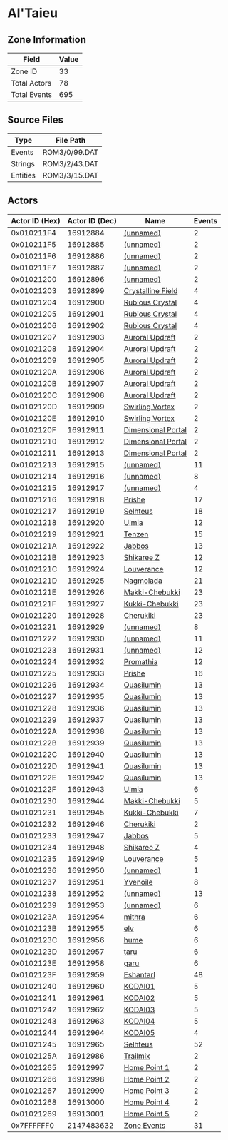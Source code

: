 # Al'Taieu

## Zone Information

| Field        |   Value |
|--------------|---------|
| Zone ID      |      33 |
| Total Actors |      78 |
| Total Events |     695 |

## Source Files

| Type     | File Path     |
|----------|---------------|
| Events   | ROM3/0/99.DAT |
| Strings  | ROM3/2/43.DAT |
| Entities | ROM3/3/15.DAT |

## Actors

| Actor ID (Hex)   |   Actor ID (Dec) | Name                                                           |   Events |
|------------------|------------------|----------------------------------------------------------------|----------|
| 0x010211F4       |         16912884 | [(unnamed)](./16912884.md)                                     |        2 |
| 0x010211F5       |         16912885 | [(unnamed)](./16912885.md)                                     |        2 |
| 0x010211F6       |         16912886 | [(unnamed)](./16912886.md)                                     |        2 |
| 0x010211F7       |         16912887 | [(unnamed)](./16912887.md)                                     |        2 |
| 0x01021200       |         16912896 | [(unnamed)](./16912896.md)                                     |        2 |
| 0x01021203       |         16912899 | [Crystalline Field](./16912899%20-%20Crystalline%20Field.md)   |        4 |
| 0x01021204       |         16912900 | [Rubious Crystal](./16912900%20-%20Rubious%20Crystal.md)       |        4 |
| 0x01021205       |         16912901 | [Rubious Crystal](./16912901%20-%20Rubious%20Crystal.md)       |        4 |
| 0x01021206       |         16912902 | [Rubious Crystal](./16912902%20-%20Rubious%20Crystal.md)       |        4 |
| 0x01021207       |         16912903 | [Auroral Updraft](./16912903%20-%20Auroral%20Updraft.md)       |        2 |
| 0x01021208       |         16912904 | [Auroral Updraft](./16912904%20-%20Auroral%20Updraft.md)       |        2 |
| 0x01021209       |         16912905 | [Auroral Updraft](./16912905%20-%20Auroral%20Updraft.md)       |        2 |
| 0x0102120A       |         16912906 | [Auroral Updraft](./16912906%20-%20Auroral%20Updraft.md)       |        2 |
| 0x0102120B       |         16912907 | [Auroral Updraft](./16912907%20-%20Auroral%20Updraft.md)       |        2 |
| 0x0102120C       |         16912908 | [Auroral Updraft](./16912908%20-%20Auroral%20Updraft.md)       |        2 |
| 0x0102120D       |         16912909 | [Swirling Vortex](./16912909%20-%20Swirling%20Vortex.md)       |        2 |
| 0x0102120E       |         16912910 | [Swirling Vortex](./16912910%20-%20Swirling%20Vortex.md)       |        2 |
| 0x0102120F       |         16912911 | [Dimensional Portal](./16912911%20-%20Dimensional%20Portal.md) |        2 |
| 0x01021210       |         16912912 | [Dimensional Portal](./16912912%20-%20Dimensional%20Portal.md) |        2 |
| 0x01021211       |         16912913 | [Dimensional Portal](./16912913%20-%20Dimensional%20Portal.md) |        2 |
| 0x01021213       |         16912915 | [(unnamed)](./16912915.md)                                     |       11 |
| 0x01021214       |         16912916 | [(unnamed)](./16912916.md)                                     |        8 |
| 0x01021215       |         16912917 | [(unnamed)](./16912917.md)                                     |        4 |
| 0x01021216       |         16912918 | [Prishe](./16912918%20-%20Prishe.md)                           |       17 |
| 0x01021217       |         16912919 | [Selhteus](./16912919%20-%20Selhteus.md)                       |       18 |
| 0x01021218       |         16912920 | [Ulmia](./16912920%20-%20Ulmia.md)                             |       12 |
| 0x01021219       |         16912921 | [Tenzen](./16912921%20-%20Tenzen.md)                           |       15 |
| 0x0102121A       |         16912922 | [Jabbos](./16912922%20-%20Jabbos.md)                           |       13 |
| 0x0102121B       |         16912923 | [Shikaree Z](./16912923%20-%20Shikaree%20Z.md)                 |       12 |
| 0x0102121C       |         16912924 | [Louverance](./16912924%20-%20Louverance.md)                   |       12 |
| 0x0102121D       |         16912925 | [Nagmolada](./16912925%20-%20Nagmolada.md)                     |       21 |
| 0x0102121E       |         16912926 | [Makki-Chebukki](./16912926%20-%20Makki-Chebukki.md)           |       23 |
| 0x0102121F       |         16912927 | [Kukki-Chebukki](./16912927%20-%20Kukki-Chebukki.md)           |       23 |
| 0x01021220       |         16912928 | [Cherukiki](./16912928%20-%20Cherukiki.md)                     |       23 |
| 0x01021221       |         16912929 | [(unnamed)](./16912929.md)                                     |        8 |
| 0x01021222       |         16912930 | [(unnamed)](./16912930.md)                                     |       11 |
| 0x01021223       |         16912931 | [(unnamed)](./16912931.md)                                     |       12 |
| 0x01021224       |         16912932 | [Promathia](./16912932%20-%20Promathia.md)                     |       12 |
| 0x01021225       |         16912933 | [Prishe](./16912933%20-%20Prishe.md)                           |       16 |
| 0x01021226       |         16912934 | [Quasilumin](./16912934%20-%20Quasilumin.md)                   |       13 |
| 0x01021227       |         16912935 | [Quasilumin](./16912935%20-%20Quasilumin.md)                   |       13 |
| 0x01021228       |         16912936 | [Quasilumin](./16912936%20-%20Quasilumin.md)                   |       13 |
| 0x01021229       |         16912937 | [Quasilumin](./16912937%20-%20Quasilumin.md)                   |       13 |
| 0x0102122A       |         16912938 | [Quasilumin](./16912938%20-%20Quasilumin.md)                   |       13 |
| 0x0102122B       |         16912939 | [Quasilumin](./16912939%20-%20Quasilumin.md)                   |       13 |
| 0x0102122C       |         16912940 | [Quasilumin](./16912940%20-%20Quasilumin.md)                   |       13 |
| 0x0102122D       |         16912941 | [Quasilumin](./16912941%20-%20Quasilumin.md)                   |       13 |
| 0x0102122E       |         16912942 | [Quasilumin](./16912942%20-%20Quasilumin.md)                   |       13 |
| 0x0102122F       |         16912943 | [Ulmia](./16912943%20-%20Ulmia.md)                             |        6 |
| 0x01021230       |         16912944 | [Makki-Chebukki](./16912944%20-%20Makki-Chebukki.md)           |        5 |
| 0x01021231       |         16912945 | [Kukki-Chebukki](./16912945%20-%20Kukki-Chebukki.md)           |        7 |
| 0x01021232       |         16912946 | [Cherukiki](./16912946%20-%20Cherukiki.md)                     |        2 |
| 0x01021233       |         16912947 | [Jabbos](./16912947%20-%20Jabbos.md)                           |        5 |
| 0x01021234       |         16912948 | [Shikaree Z](./16912948%20-%20Shikaree%20Z.md)                 |        4 |
| 0x01021235       |         16912949 | [Louverance](./16912949%20-%20Louverance.md)                   |        5 |
| 0x01021236       |         16912950 | [(unnamed)](./16912950.md)                                     |        1 |
| 0x01021237       |         16912951 | [Yvenoile](./16912951%20-%20Yvenoile.md)                       |        8 |
| 0x01021238       |         16912952 | [(unnamed)](./16912952.md)                                     |       13 |
| 0x01021239       |         16912953 | [(unnamed)](./16912953.md)                                     |        6 |
| 0x0102123A       |         16912954 | [mithra](./16912954%20-%20mithra.md)                           |        6 |
| 0x0102123B       |         16912955 | [elv](./16912955%20-%20elv.md)                                 |        6 |
| 0x0102123C       |         16912956 | [hume](./16912956%20-%20hume.md)                               |        6 |
| 0x0102123D       |         16912957 | [taru](./16912957%20-%20taru.md)                               |        6 |
| 0x0102123E       |         16912958 | [garu](./16912958%20-%20garu.md)                               |        6 |
| 0x0102123F       |         16912959 | [Eshantarl](./16912959%20-%20Eshantarl.md)                     |       48 |
| 0x01021240       |         16912960 | [KODAI01](./16912960%20-%20KODAI01.md)                         |        5 |
| 0x01021241       |         16912961 | [KODAI02](./16912961%20-%20KODAI02.md)                         |        5 |
| 0x01021242       |         16912962 | [KODAI03](./16912962%20-%20KODAI03.md)                         |        5 |
| 0x01021243       |         16912963 | [KODAI04](./16912963%20-%20KODAI04.md)                         |        5 |
| 0x01021244       |         16912964 | [KODAI05](./16912964%20-%20KODAI05.md)                         |        4 |
| 0x01021245       |         16912965 | [Selhteus](./16912965%20-%20Selhteus.md)                       |       52 |
| 0x0102125A       |         16912986 | [Trailmix](./16912986%20-%20Trailmix.md)                       |        2 |
| 0x01021265       |         16912997 | [Home Point 1](./16912997%20-%20Home%20Point%201.md)           |        2 |
| 0x01021266       |         16912998 | [Home Point 2](./16912998%20-%20Home%20Point%202.md)           |        2 |
| 0x01021267       |         16912999 | [Home Point 3](./16912999%20-%20Home%20Point%203.md)           |        2 |
| 0x01021268       |         16913000 | [Home Point 4](./16913000%20-%20Home%20Point%204.md)           |        2 |
| 0x01021269       |         16913001 | [Home Point 5](./16913001%20-%20Home%20Point%205.md)           |        2 |
| 0x7FFFFFF0       |       2147483632 | [Zone Events](./Zone%20Events.md)                              |       31 |